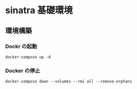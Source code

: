 # sinatra 基礎環境

## 環境構築

### Dockr の起動

```
docker-compose up -d
```

### Docker の停止

```
docker-compose down --volumes --rmi all --remove-orphans
```
